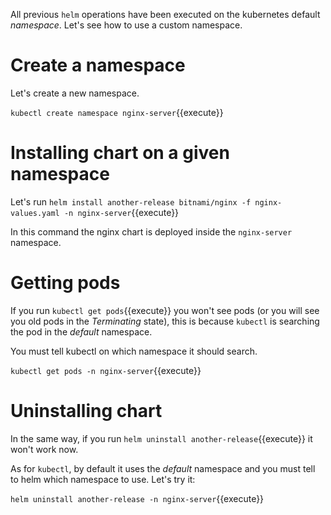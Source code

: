 All previous `helm` operations have been executed on the kubernetes default *namespace*.
Let's see how to use a custom namespace.

# Create a namespace

Let's create a new namespace.

`kubectl create namespace nginx-server`{{execute}}

# Installing chart on a given namespace

Let's run `helm install another-release bitnami/nginx -f nginx-values.yaml -n nginx-server`{{execute}}

In this command the nginx chart is deployed inside the `nginx-server` namespace.

# Getting pods

If you run `kubectl get pods`{{execute}} you won't see pods (or you will see you old pods in the *Terminating* state), this is because `kubectl` is searching the pod in the *default* namespace.

You must tell kubectl on which namespace it should search.

`kubectl get pods -n nginx-server`{{execute}}

# Uninstalling chart

In the same way, if you run `helm uninstall another-release`{{execute}} it won't work now.

As for `kubectl`, by default it uses the *default* namespace and you must tell to helm which namespace to use.
Let's try it:

`helm uninstall another-release -n nginx-server`{{execute}}
